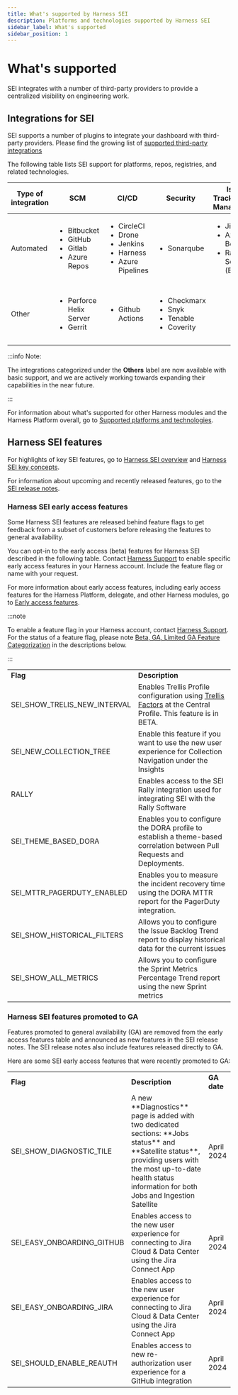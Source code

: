 ```yaml
---
title: What's supported by Harness SEI
description: Platforms and technologies supported by Harness SEI
sidebar_label: What's supported
sidebar_position: 1
---
```


# What's supported

SEI integrates with a number of third-party providers to provide a centralized visibility on engineering work.

## Integrations for SEI

SEI supports a number of plugins to integrate your dashboard with third-party providers. Please find the growing list of [supported third-party integrations](/docs/software-engineering-insights/sei-integrations/sei-integrations-overview)

The following table lists SEI support for platforms, repos, registries, and related technologies.

| **Type of integration** | **SCM** | **CI/CD** | **Security** | **Issue Tracking and Management** | **Communication and collaboration** | **Others** |
| -- | -- | -- | -- | -- | -- | -- |
| Automated | <ul><li>Bitbucket</li><li>GitHub</li><li>Gitlab</li><li>Azure Repos</li></ul> | <ul><li>CircleCI</li><li>Drone</li><li>Jenkins</li><li>Harness</li><li>Azure Pipelines</li></ul> | <ul><li>Sonarqube</li></ul> | <ul><li>Jira</li><li>Azure Boards</li><li>Rally Software (BETA)</li></ul> | <ul><li>Slack</li></ul> | <ul><li>TestRail</li></ul> |
| Other | <ul><li>Perforce Helix Server</li><li> Gerrit</li></ul> | <ul><li>Github Actions</li></ul> | <ul><li>Checkmarx</li><li>Snyk</li><li>Tenable</li><li>Coverity</li></ul> |  | <ul><li>Microsoft Teams</li></ul> | <ul><li>Pagerduty</li><li>PostgreSQL</li><li>Salesforce</li><li>Splunk</li><li>Zendesk</li></ul> |

:::info Note:

The integrations categorized under the **Others** label are now available with basic support, and we are actively working towards expanding their capabilities in the near future.

:::

For information about what's supported for other Harness modules and the Harness Platform overall, go to [Supported platforms and technologies](/docs/platform/platform-whats-supported).

## Harness SEI features

For highlights of key SEI features, go to [Harness SEI overview](/docs/software-engineering-insights/get-started/overview) and [Harness SEI key concepts](/docs/software-engineering-insights/get-started/sei-key-concepts).

For information about upcoming and recently released features, go to the [SEI release notes](/release-notes/software-engineering-insights).

### Harness SEI early access features

Some Harness SEI features are released behind feature flags to get feedback from a subset of customers before releasing the features to general availability.

You can opt-in to the early access (beta) features for Harness SEI described in the following table. Contact [Harness Support](mailto:support@harness.io) to enable specific early access features in your Harness account. Include the feature flag or name with your request.

For more information about early access features, including early access features for the Harness Platform, delegate, and other Harness modules, go to [Early access features](/release-notes/early-access).

:::note

To enable a feature flag in your Harness account, contact [Harness Support](mailto:support@harness.io). For the status of a feature flag, please note [Beta, GA, Limited GA Feature Categorization](/docs/platform/get-started/release-status.md) in the descriptions below.

:::

<table>
    <tr>
        <td><b>Flag</b></td>
        <td><b>Description</b></td>
    </tr>
    <tr>
        <td>SEI_SHOW_TRELIS_NEW_INTERVAL</td>
        <td>Enables Trellis Profile configuration using <a href="/docs/software-engineering-insights/early-access/profiles/sei-trellis-factors">Trellis Factors</a> at the Central Profile. This feature is in BETA. </td>
    </tr>
    <tr>
        <td>SEI_NEW_COLLECTION_TREE</td>
        <td>Enable this feature if you want to use the new user experience for Collection Navigation under the Insights</td>
    </tr>
    <tr>
        <td>RALLY</td>
        <td>Enables access to the SEI Rally integration used for integrating SEI with the Rally Software</td>
    </tr>
    <tr>
        <td>SEI_THEME_BASED_DORA</td>
        <td>Enables you to configure the DORA profile to establish a theme-based correlation between Pull Requests and Deployments. </td>
    </tr>
    <tr>
        <td>SEI_MTTR_PAGERDUTY_ENABLED</td>
        <td>Enables you to measure the incident recovery time using the DORA MTTR report for the PagerDuty integration.</td>
    </tr>
    <tr>
        <td>SEI_SHOW_HISTORICAL_FILTERS</td>
        <td>Allows you to configure the Issue Backlog Trend report to display historical data for the current issues</td>
    </tr>
    <tr>
        <td>SEI_SHOW_ALL_METRICS</td>
        <td>Allows you to configure the Sprint Metrics Percentage Trend report using the new Sprint metrics</td>
    </tr>
</table>

<!-- missing SHOW_DIAGNOSTIC_TILE. Enabling this feature will allow you to access the new **Diagnostics** page which comprises of two sections: **Jobs status** and **Satellite status**, providing users with the most up-to-date health status information for both Jobs and Ingestion Satellite. SEI-5818 -->

<!-- Please don't use fixed width for tables. It breaks mobile browsing and small desktop windows. -->

### Harness SEI features promoted to GA

Features promoted to general availability (GA) are removed from the early access features table and announced as new features in the SEI release notes. The SEI release notes also include features released directly to GA. 

Here are some SEI early access features that were recently promoted to GA:

<table>
    <tr>
        <td><b>Flag</b></td>
        <td><b>Description</b></td>
        <td><b>GA date</b></td>
    </tr>
    <tr>
        <td>SEI_SHOW_DIAGNOSTIC_TILE</td>
        <td>A new **Diagnostics** page is added with two dedicated sections: **Jobs status** and **Satellite status**, providing users with the most up-to-date health status information for both Jobs and Ingestion Satellite</td>
        <td>April 2024</td>
    </tr>
    <tr>
        <td>SEI_EASY_ONBOARDING_GITHUB</td>
        <td>Enables access to the new user experience for connecting to Jira Cloud & Data Center using the Jira Connect App</td>
        <td>April 2024</td>
    </tr>
    <tr>
        <td>SEI_EASY_ONBOARDING_JIRA</td>
        <td>Enables access to the new user experience for connecting to Jira Cloud & Data Center using the Jira Connect App</td>
        <td>April 2024</td>
    </tr>
    <tr>
        <td>SEI_SHOULD_ENABLE_REAUTH</td>
        <td>Enables access to new re-authorization user experience for a GitHub integration</td>
        <td>April 2024</td>
    </tr>
</table>
